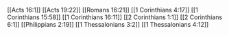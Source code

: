 [[Acts 16:1]]
[[Acts 19:22]]
[[Romans 16:21]]
[[1 Corinthians 4:17]]
[[1 Corinthians 15:58]]
[[1 Corinthians 16:11]]
[[2 Corinthians 1:1]]
[[2 Corinthians 6:1]]
[[Philippians 2:19]]
[[1 Thessalonians 3:2]]
[[1 Thessalonians 4:12]]
